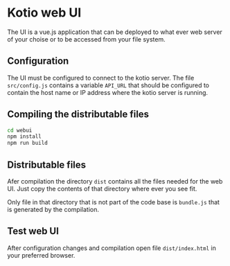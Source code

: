 # Kotio web UI

The UI is a vue.js application that can be deployed to what ever web server of your choise or to be accessed from your file system.

## Configuration

The UI must be configured to connect to the kotio server. The file `src/config.js` contains a variable `API_URL` that should be configured to contain the host name or IP address where the kotio server is running.

## Compiling the distributable files

```bash
cd webui
npm install
npm run build
```

## Distributable files

Afer compilation the directory `dist` contains all the files needed for the web UI. Just copy the contents of that directory where ever you see fit.

Only file in that directory that is not part of the code base is `bundle.js` that is generated by the compilation.

## Test web UI

After configuration changes and compilation open file `dist/index.html` in your preferred browser.
